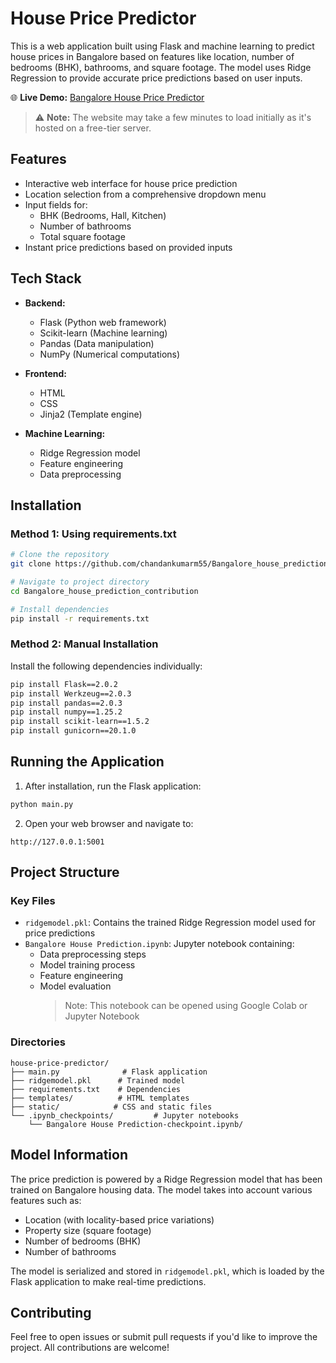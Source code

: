 # House Price Predictor

This is a web application built using Flask and machine learning to predict house prices in Bangalore based on features like location, number of bedrooms (BHK), bathrooms, and square footage. The model uses Ridge Regression to provide accurate price predictions based on user inputs.

🌐 **Live Demo:** [Bangalore House Price Predictor](https://bangalore-house-prediction-contribution.onrender.com/)

> ⚠️ **Note:** The website may take a few minutes to load initially as it's hosted on a free-tier server.

## Features

- Interactive web interface for house price prediction
- Location selection from a comprehensive dropdown menu
- Input fields for:
  - BHK (Bedrooms, Hall, Kitchen)
  - Number of bathrooms
  - Total square footage
- Instant price predictions based on provided inputs

## Tech Stack

- **Backend:**
  - Flask (Python web framework)
  - Scikit-learn (Machine learning)
  - Pandas (Data manipulation)
  - NumPy (Numerical computations)
- **Frontend:**

  - HTML
  - CSS
  - Jinja2 (Template engine)

- **Machine Learning:**
  - Ridge Regression model
  - Feature engineering
  - Data preprocessing

## Installation

### Method 1: Using requirements.txt

```bash
# Clone the repository
git clone https://github.com/chandankumarm55/Bangalore_house_prediction_contribution.git

# Navigate to project directory
cd Bangalore_house_prediction_contribution

# Install dependencies
pip install -r requirements.txt
```

### Method 2: Manual Installation

Install the following dependencies individually:

```bash
pip install Flask==2.0.2
pip install Werkzeug==2.0.3
pip install pandas==2.0.3
pip install numpy==1.25.2
pip install scikit-learn==1.5.2
pip install gunicorn==20.1.0
```

## Running the Application

1. After installation, run the Flask application:

```bash
python main.py
```

2. Open your web browser and navigate to:

```
http://127.0.0.1:5001
```

## Project Structure

### Key Files

- `ridgemodel.pkl`: Contains the trained Ridge Regression model used for price predictions
- `Bangalore House Prediction.ipynb`: Jupyter notebook containing:
  - Data preprocessing steps
  - Model training process
  - Feature engineering
  - Model evaluation
    > Note: This notebook can be opened using Google Colab or Jupyter Notebook

### Directories

```
house-price-predictor/
├── main.py              # Flask application
├── ridgemodel.pkl      # Trained model
├── requirements.txt    # Dependencies
├── templates/          # HTML templates
├── static/            # CSS and static files
└── .ipynb_checkpoints/         # Jupyter notebooks
    └── Bangalore House Prediction-checkpoint.ipynb/

```

## Model Information

The price prediction is powered by a Ridge Regression model that has been trained on Bangalore housing data. The model takes into account various features such as:

- Location (with locality-based price variations)
- Property size (square footage)
- Number of bedrooms (BHK)
- Number of bathrooms

The model is serialized and stored in `ridgemodel.pkl`, which is loaded by the Flask application to make real-time predictions.

## Contributing

Feel free to open issues or submit pull requests if you'd like to improve the project. All contributions are welcome!
